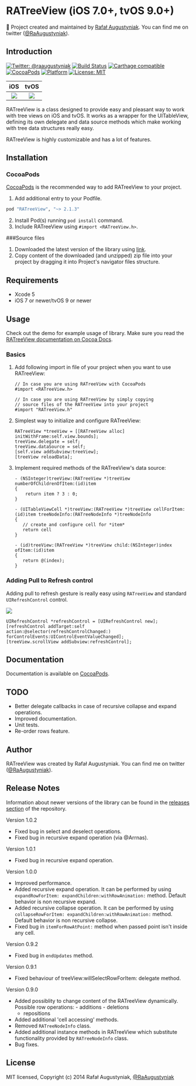 # RATreeView (iOS 7.0+, tvOS 9.0+)

👷 Project created and maintained by [Rafał Augustyniak](http://augustyniak.me). You can find me on twitter ([@RaAugustyniak](https://twitter.com/RaAugustyniak)).

## Introduction

[![Twitter: @raaugustyniak](https://img.shields.io/badge/contact-@raaugustyniak-blue.svg?style=flat)](https://twitter.com/raaugustyniak)
[![Build Status](https://img.shields.io/travis/Augustyniak/RATreeView/master.svg?style=flat)](https://travis-ci.org/Augustyniak/RATreeView)
[![Carthage compatible](https://img.shields.io/badge/Carthage-compatible-4BC51D.svg?style=flat)](https://github.com/Carthage/Carthage)
[![CocoaPods](https://img.shields.io/cocoapods/v/RATreeView.svg?style=flat)](https://github.com/Augustyniak/RATreeView)
[![Platform](https://img.shields.io/cocoapods/p/RATreeView.svg?style=flat)](http://cocoadocs.org/docsets/RATreeView)
[![License: MIT](https://img.shields.io/badge/license-MIT-blue.svg?style=flat)](https://github.com/Augustyniak/RATreeView/blob/master/LICENCE.md)

|                                                                              iOS                                                                              |                                                                                  tvOS                                                                                   |
| :-----------------------------------------------------------------------------------------------------------------------------------------------------------: | :---------------------------------------------------------------------------------------------------------------------------------------------------------------------: |
| [![](https://raw.github.com/Augustyniak/RATreeView/master/Screens/animation.gif)](https://raw.github.com/Augustyniak/RATreeView/master/Screens/animation.gif) | [![](https://raw.github.com/Augustyniak/RATreeView/master/Screens/tvos_animation.gif)](https://raw.github.com/Augustyniak/RATreeView/master/Screens/tvos_animation.gif) |

RATreeView is a class designed to provide easy and pleasant way to work with tree views on iOS and tvOS. It works as a wrapper for the UITableView, defining its own delegate and data source methods which make working with tree data structures really easy.

RATreeView is highly customizable and has a lot of features.

## Installation

### CocoaPods

[CocoaPods](http://www.cocoapods.org) is the recommended way to add RATreeView to your project.

1. Add additional entry to your Podfile.

```ruby
pod "RATreeView", "~> 2.1.3"
```

2. Install Pod(s) running `pod install` command.
3. Include RATreeView using `#import <RATreeView.h>`.

###Source files

1. Downloaded the latest version of the library using [link](https://github.com/Augustyniak/RATreeView/archive/master.zip).
2. Copy content of the downloaded (and unzipped) zip file into your project by dragging it into Project's navigator files structure.

## Requirements

- Xcode 5
- iOS 7 or newer/tvOS 9 or newer

## Usage

Check out the demo for example usage of library. Make sure you read the [RATreeView documentation on Cocoa Docs](http://cocoadocs.org/docsets/RATreeView/2.1.3).

### Basics

1.  Add following import in file of your project when you want to use RATreeView:

    ```objc
    // In case you are using RATreeView with CocoaPods
    #import <RATreeView.h>
    ```

    ```objc
    // In case you are using RATreeView by simply copying
    // source files of the RATreeView into your project
    #import "RATreeView.h"
    ```

2.  Simplest way to initialize and configure RATreeView:

    ```objc
    RATreeView *treeView = [[RATreeView alloc] initWithFrame:self.view.bounds];
    treeView.delegate = self;
    treeView.dataSource = self;
    [self.view addSubview:treeView];
    [treeView reloadData];
    ```



3.  Implement required methods of the RATreeView's data source:

    ```objc
    - (NSInteger)treeView:(RATreeView *)treeView numberOfChildrenOfItem:(id)item
    {
        return item ? 3 : 0;
    }
    ```

    ```objc
    - (UITableViewCell *)treeView:(RATreeView *)treeView cellForItem:(id)item treeNodeInfo:(RATreeNodeInfo *)treeNodeInfo
    {
       // create and configure cell for *item*
       return cell
    }
    ```

    ```objc
    - (id)treeView:(RATreeView *)treeView child:(NSInteger)index ofItem:(id)item
    {
       return @(index);
    }
    ```

### Adding Pull to Refresh control

Adding pull to refresh gesture is really easy using `RATreeView` and standard `UIRefreshControl` control.

[![](https://raw.github.com/Augustyniak/RATreeView/master/Screens/PullToRefresh.png)](https://raw.github.com/Augustyniak/RATreeView/master/Screens/PullToRefresh.png)

```objc
UIRefreshControl *refreshControl = [UIRefreshControl new];
[refreshControl addTarget:self action:@selector(refreshControlChanged:) forControlEvents:UIControlEventValueChanged];
[treeView.scrollView addSubview:refreshControl];
```

## Documentation

Documentation is available on [CocoaPods](http://cocoadocs.org/docsets/RATreeView/2.1.2).

## TODO

- Better delegate callbacks in case of recursive collapse and expand operations.
- Improved documentation.
- Unit tests.
- Re-order rows feature.

## Author

RATreeView was created by Rafał Augustyniak. You can find me on twitter ([@RaAugustyniak](https://twitter.com/RaAugustyniak)).

## Release Notes

Information about newer versions of the library can be found in the [releases section](https://github.com/Augustyniak/RATreeView/releases) of the repository.

Version 1.0.2

- Fixed bug in select and deselect operations.
- Fixed bug in recursive expand operation (via @Arrnas).

Version 1.0.1

- Fixed bug in recursive expand operation.

Version 1.0.0

- Improved performance.
- Added recursive expand operation. It can be performed by using `expandRowForItem: expandChildren:withRowAnimation:` method. Default behavior is non recursive expand.
- Added recursive collapse operation. It can be performed by using `collapseRowForItem: expandChildren:withRowAnimation:` method. Default behavior is non recursive collapse.
- Fixed bug in `itemForRowAtPoint:` method when passed point isn't inside any cell.

Version 0.9.2

- Fixed bug in `endUpdates` method.

Version 0.9.1

- Fixed behaviour of treeView:willSelectRowForItem: delegate method.

Version 0.9.0

- Added possiblity to change content of the RATreeView dynamically. Possible row operations: - additions - deletions
  - repositions
- Added additional 'cell accessing' methods.
- Removed `RATreeNodeInfo` class.
- Added additional instance methods in RATreeView which substitute functionality provided by `RATreeNodeInfo` class.
- Bug fixes.

## License

MIT licensed, Copyright (c) 2014 Rafał Augustyniak, [@RaAugustyniak](http://twitter.com/RaAugustyniak)
